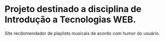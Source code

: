 # Projeto destinado a disciplina de Introdução a Tecnologias WEB.

Site recdomendador de playlists musicais de acordo com humor do usuário.
